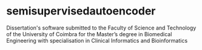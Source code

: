 # semisupervisedautoencoder
Dissertation's software submitted to the Faculty of Science and Technology of the University of Coimbra for the Master’s degree in Biomedical Engineering with specialisation in Clinical Informatics and Bioinformatics
